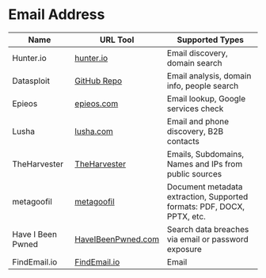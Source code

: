 # Email Address

| Name            | URL Tool                                        | Supported Types                           |
|-----------------|-------------------------------------------------|-------------------------------------------|
| Hunter.io       | [hunter.io](https://hunter.io/)                 | Email discovery, domain search            |
| Datasploit      | [GitHub Repo](https://github.com/datasploit/datasploit/) | Email analysis, domain info, people search |
| Epieos          | [epieos.com](https://epieos.com/)               | Email lookup, Google services check       |
| Lusha           | [lusha.com](https://www.lusha.com/)             | Email and phone discovery, B2B contacts   |
| TheHarvester           | [TheHarvester](https://github.com/laramies/theHarvester)             | Emails, Subdomains, Names and IPs from public sources   |
| metagoofil          | [metagoofil](https://github.com/laramies/metagoofil)             | Document metadata extraction, Supported formats: PDF, DOCX, PPTX, etc.   |
| Have I Been Pwned           | [HaveIBeenPwned.com](https://haveibeenpwned.com/)             | Search data breaches via email or password exposure   |
| FindEmail.io       | [FindEmail.io](https://findemail.io)             | Email    |
